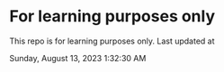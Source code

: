 # For learning purposes only
This repo is for learning purposes only.
Last updated at

Sunday, August 13, 2023 1:32:30 AM

